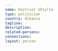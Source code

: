 ```yaml
---
name: Kastriot Shtylla
type: politician
country: Albania
tagline:
description:
related-persons:
connections:
layout: person
---
```

